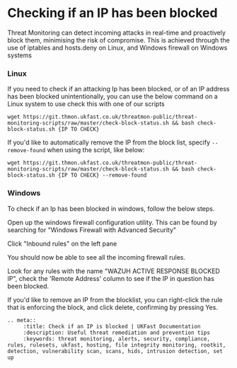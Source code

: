 # Checking if an IP has been blocked

Threat Monitoring can detect incoming attacks in real-time and proactively block them, minimising the risk of compromise. This is achieved through the use of iptables and hosts.deny on Linux, and Windows firewall on Windows systems

### Linux

If you need to check if an attacking Ip has been blocked, or of an IP address has been blocked unintentionally, you can use the below command on a Linux system to use check this with one of our scripts

`wget https://git.thmon.ukfast.co.uk/threatmon-public/threat-monitoring-scripts/raw/master/check-block-status.sh && bash check-block-status.sh {IP TO CHECK}`

If you'd like to automatically remove the IP from the block list, specify `--remove-found` when using the script, like below:

`wget https://git.thmon.ukfast.co.uk/threatmon-public/threat-monitoring-scripts/raw/master/check-block-status.sh && bash check-block-status.sh {IP TO CHECK} --remove-found`

### Windows

To check if an Ip has been blocked in windows, follow the below steps.

Open up the windows firewall configuration utility. This can be found by searching for "Windows Firewall with Advanced Security"

Click "Inbound rules" on the left pane

You should now be able to see all the incoming firewall rules.

Look for any rules with the name "WAZUH ACTIVE RESPONSE BLOCKED IP", check the 'Remote Address' column to see if the IP in question has been blocked.

If you'd like to remove an IP from the blocklist, you can right-click the rule that is enforcing the block, and click delete, confirming by pressing Yes.

```eval_rst
.. meta::
     :title: Check if an IP is blocked | UKFast Documentation
     :description: Useful threat remediation and prevention tips
     :keywords: threat monitoring, alerts, security, compliance, rules, rulesets, ukfast, hosting, file integrity monitoring, rootkit, detection, vulnerability scan, scans, hids, intrusion detection, set up
